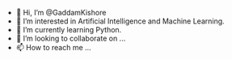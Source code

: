 - 👋 Hi, I’m @GaddamKishore
- 👀 I’m interested in Artificial Intelligence and Machine Learning.
- 🌱 I’m currently learning Python.
- 💞️ I’m looking to collaborate on ...
- 📫 How to reach me ...

<!---
GaddamKishore/GaddamKishore is a ✨ special ✨ repository because its `README.md` (this file) appears on your GitHub profile.
You can click the Preview link to take a look at your changes.
--->
